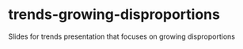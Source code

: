# trends-growing-disproportions
Slides for trends presentation that focuses on growing disproportions
